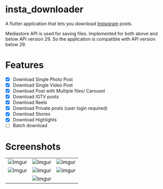 # insta_downloader

A flutter application that lets you download [Instagram](https://wwww.instagram.com/) posts.

Mediastore API is used for saving files. Implemented for both above and below API version 29. So the application is compatible with API version below 29.

# Features

- [x] Download Single Photo Post
- [x] Download Single Video Post
- [x] Download Post with Multiple files/ Carousel 
- [x] Download IGTV posts
- [x] Download Reels
- [x] Download Private posts (user login required)
- [x] Download Stories
- [x] Download Highlights
- [ ] Batch download

# Screenshots

||||
|:----------------------------------------:|:-----------------------------------------:|:-----------------------------------------: |
| ![Imgur](https://i.imgur.com/6vwbl1x.jpg) | ![Imgur](https://i.imgur.com/OpJl5VU.jpg) | ![Imgur](https://i.imgur.com/spRywOB.jpg) |
| ![Imgur](https://i.imgur.com/bcOpk0D.jpg) | ![Imgur](https://i.imgur.com/krcHqmu.jpg) | ![Imgur](https://i.imgur.com/CNz4b6J.jpg) |
||![Imgur](https://i.imgur.com/hLU249S.jpg)||
